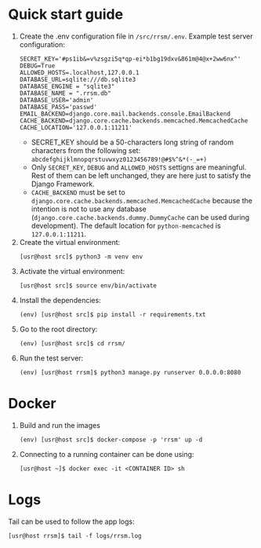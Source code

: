 # Quick start guide
1. Create the .env configuration file in `/src/rrsm/.env`. Example test server configuration:
    ```
    SECRET_KEY='#ps1ib&=v%zsgzi5q*qp-ei*b1bg19dxv&861m@4@x+2ww6nx^'
    DEBUG=True
    ALLOWED_HOSTS=.localhost,127.0.0.1
    DATABASE_URL=sqlite:///db.sqlite3
    DATABASE_ENGINE = "sqlite3"
    DATABASE_NAME = ".rrsm.db"
    DATABASE_USER='admin'
    DATABASE_PASS='passwd'
    EMAIL_BACKEND=django.core.mail.backends.console.EmailBackend
    CACHE_BACKEND=django.core.cache.backends.memcached.MemcachedCache
    CACHE_LOCATION='127.0.0.1:11211'
    ```
    * SECRET_KEY should be a 50-characters long string of random characters from the following set: `abcdefghijklmnopqrstuvwxyz0123456789!@#$%^&*(-_=+)`
    * Only `SECRET_KEY`, `DEBUG` and `ALLOWED_HOSTS` settigns are meaningful. Rest of them can be left unchanged, they are here just to satisfy the Django Framework.
    * `CACHE_BACKEND` must be set to `django.core.cache.backends.memcached.MemcachedCache` because the intention is not to use any database (`django.core.cache.backends.dummy.DummyCache` can be used during development). The default location for `python-memcached` is `127.0.0.1:11211`.
1. Create the virtual environment:
    ```
    [usr@host src]$ python3 -m venv env
    ```
1. Activate the virtual environment:
    ```
    [usr@host src]$ source env/bin/activate
    ```
1. Install the dependencies:
    ```
    (env) [usr@host src]$ pip install -r requirements.txt
    ```
1. Go to the root directory:
    ```
    (env) [usr@host src]$ cd rrsm/
    ```
1. Run the test server:
    ```
    (env) [usr@host rrsm]$ python3 manage.py runserver 0.0.0.0:8080
    ```
# Docker
1. Build and run the images
    ```
    (env) [usr@host src]$ docker-compose -p 'rrsm' up -d
    ```
1. Connecting to a running container can be done using:
    ```
    [usr@host ~]$ docker exec -it <CONTAINER ID> sh
    ```
# Logs
Tail can be used to follow the app logs:
```
[usr@host rrsm]$ tail -f logs/rrsm.log
```